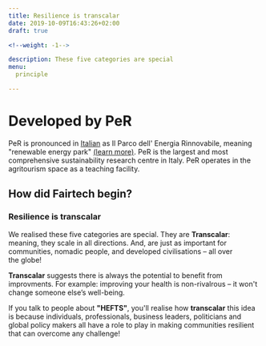 ```yaml
---
title: Resilience is transcalar
date: 2019-10-09T16:43:26+02:00
draft: true

<!--weight: -1-->

description: These five categories are special
menu:
  principle

---
```


# Developed by PeR

PeR is pronounced in [Italian](https://per.umbria.it) as Il Parco dell' Energia Rinnovabile, meaning "renewable energy park" [(learn more)](https://inspiredlabs.co.uk/per.umbria.it/en/). PeR is the largest and most comprehensive sustainability research centre in&nbsp;Italy. PeR operates in the agritourism space as a teaching&nbsp;facility.



## How did Fairtech begin?

### Resilience is transcalar

We realised these five categories are special. They are **Transcalar**: meaning, they scale in all directions. And, are just as important for communities, nomadic people, and developed civilisations – all over the&nbsp;globe!

**Transcalar** suggests there is always the potential to benefit from improvments. For example: improving your health is non-rivalrous – it won't change someone else’s&nbsp;well-being.

If you talk to people about **"HEFTS"**, you'll realise how **transcalar** this idea is because individuals, professionals, business leaders, politicians and global policy makers all have a role to play in making communities resilient that can overcome any challenge!

 
